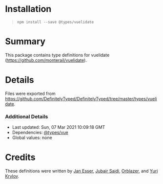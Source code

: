 # Installation
> `npm install --save @types/vuelidate`

# Summary
This package contains type definitions for vuelidate (https://github.com/monterail/vuelidate).

# Details
Files were exported from https://github.com/DefinitelyTyped/DefinitelyTyped/tree/master/types/vuelidate.

### Additional Details
 * Last updated: Sun, 07 Mar 2021 10:09:18 GMT
 * Dependencies: [@types/vue](https://npmjs.com/package/@types/vue)
 * Global values: none

# Credits
These definitions were written by [Jan Esser](https://github.com/janesser), [Jubair Saidi](https://github.com/jubairsaidi), [Orblazer](https://github.com/orblazer), and [Yuri Krylov](https://github.com/shadrus).
